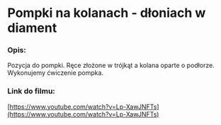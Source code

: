 # Pompki na kolanach - dłoniach w diament

### Opis:
Pozycja do pompki. Ręce złożone w trójkąt a kolana oparte o podłorze. Wykonujemy ćwiczenie pompka.

### Link do filmu:
[https://www.youtube.com/watch?v=Lp-XawJNFTs](https://www.youtube.com/watch?v=Lp-XawJNFTs)

